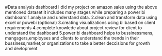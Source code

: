 #Data analysis dashboard 
I did my project on amazon sales using the above mentioned dataset 
it includes many stages while preparing a power bi dashboard 
1.analyse and understand data.
2.clean and transform data using excel or powebi (optional)
3.creating visualizations using bi based on client requirements
4.complete knowlede about project review for client to understand the dashboard
5.power bi dashboard helps to bussinessmens, mangagers,employees and cllents to understand the trends in their bussiness,market,or organizations to take a better deccisions for growth and devlopment

